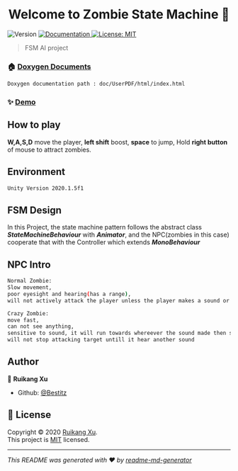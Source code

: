 <h1 align="center">Welcome to Zombie State Machine 👋</h1>
<p>
  <img alt="Version" src="https://img.shields.io/badge/version-V0.1-blue.svg?cacheSeconds=2592000" />
  <a href="doc/UserPDF/html/index.html" target="_blank">
    <img alt="Documentation" src="https://img.shields.io/badge/documentation-yes-brightgreen.svg" />
  </a>
  <a href="todo" target="_blank">
    <img alt="License: MIT" src="https://img.shields.io/badge/License-MIT-yellow.svg" />
  </a>
</p>

> FSM AI project

### 🏠 [Doxygen Documents](#)
```sh
Doxygen documentation path : doc/UserPDF/html/index.html
```

### ✨ [Demo](https://monsterlady.github.io/ZombieNPC/)

## How to play

**W,A,S,D** move the player, **left shift** boost, **space** to jump,
Hold **right button** of mouse to attract zombies.

## Environment

```sh
Unity Version 2020.1.5f1
```
## FSM Design
In this Project, the state machine pattern follows the abstract class ***StateMachineBehaviour*** with ***Animator***,
and the NPC(zombies in this case) cooperate that with the Controller which extends ***MonoBehaviour***

## NPC Intro
```sh
Normal Zombie: 
Slow movement, 
poor eyesight and hearing(has a range), 
will not actively attack the player unless the player makes a sound or collides
```
```sh
Crazy Zombie:
move fast,
can not see anything,
sensitive to sound, it will run towards whereever the sound made then start to attack
will not stop attacking target untill it hear another sound
```


## Author

👤 **Ruikang Xu**

* Github: [@Bestitz](https://github.com/Bestitz)



## 📝 License

Copyright © 2020 [Ruikang Xu](https://github.com/Bestitz).<br />
This project is [MIT](https://github.com/monsterlady/ZombieNPC/blob/master/LICENSE) licensed.

***
_This README was generated with ❤️ by [readme-md-generator](https://github.com/kefranabg/readme-md-generator)_